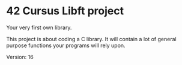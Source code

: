 # 42 Cursus Libft project
Your very first own library.

This project is about coding a C library.
It will contain a lot of general purpose functions your programs will rely upon.

Version: 16
